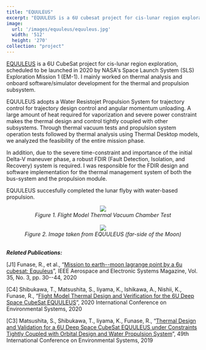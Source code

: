 ```yaml
---
title: "EQUULEUS"
excerpt: "EQUULEUS is a 6U cubesat project for cis-lunar region exploration, developed by JAXA and The University of Tokyo"
image: 
  url: '/images/equuleus/equuleus.jpg'
  width: '512'
  height: '270'
collection: "project"
---
```


[EQUULEUS](https://www.space.t.u-tokyo.ac.jp/equuleus/en/) is a 6U CubeSat project for cis-lunar region exploration, scheduled to be launched in 2020 by NASA's Space Launch System (SLS) Exploration Mission 1 (EM-1). I mainly worked on thermal analysis and onboard software/simulator development for the thermal and propulsion subsystem.

EQUULEUS adopts a Water Resistojet Propulsion System for trajectory control for trajectory design control and angular momentum unloading. A large amount of heat required for vaporization and severe power constraint makes the thermal design and control tightly coupled with other subsystems. 
Through thermal vacuum tests and propulsion system operation tests followed by thermal analysis using Thermal Desktop models, we analyzed the feasibility of the entire mission phase.

In addition, due to the severe time-constraint and importance of the initial Delta-V maneuver phase, a robust FDIR (Fault Detection, Isolation, and Recovery) system is required. I was responsible for the FDIR design and software implementation for the thermal management system of both the bus-system and the propulsion module.

EQUULEUS succesfully completed the lunar flyby with water-based propulsion.

<div style="text-align:center">
<img src = "https://dl.dropboxusercontent.com/s/sc3n4us4bkfkiaw/chamber.png?dl=0">
<br><i>Figure 1. Flight Model Thermal Vacuum Chamber Test</i>
</div>
<br>


<div style="text-align:center">
<img src = "https://dl.dropboxusercontent.com/s/rxihafqzod8zk1hfnety6/equ_moon.jpg?rlkey=488bl6vin5u9bgm3pcwz1j98n&st=xlf9mxm0&dl=0">
<br><i>Figure 2. Image taken from EQUULEUS (far-side of the Moon)</i>
</div>
<br>

***Related Publications:***

[J1] Funase, R., et al., “[Mission to earth--moon lagrange point by a 6u cubesat: Equuleus](https://ieeexplore.ieee.org/document/9076200)”, IEEE Aerospace and Electronic Systems Magazine, Vol. 35, No. 3, pp. 30--44, 2020

[C4] Shibukawa, T., Matsushita, S., Iiyama, K., Ishikawa, A., Nishii, K., Funase, R., “[Flight Model Thermal Design and Verification for the 6U Deep Space CubeSat EQUULEUS](https://ttu-ir.tdl.org/server/api/core/bitstreams/681d6ff8-9401-4a80-ba10-604d53648411/content)”, 2020 International Conference on Environmental Systems, 2020

[C3] Matsushita, S., Shibukawa, T., Iiyama, K., Funase, R., “[Thermal Design and Validation for a 6U Deep Space CubeSat EQUULEUS under Constraints Tightly Coupled with Orbital Design and Water Propulsion System](https://ttu-ir.tdl.org/server/api/core/bitstreams/3e7f245a-80b7-4542-86de-1e884547c760/content)”, 49th International Conference on Environmental Systems, 2019